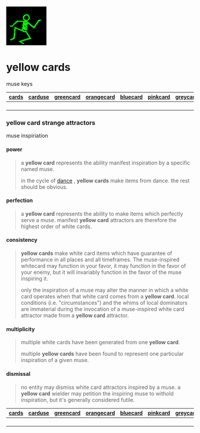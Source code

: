![dancer](assets/dancer.gif)

# yellow cards

muse keys

|  [cards](cards.md)  |  [carduse](carduse.md)  |  [greencard](greencard.md)  |  [orangecard](orangecard.md)  |  [bluecard](bluecard.md)  |  [pinkcard](pinkcard.md)  |  [greycard](greycard.md)  |  [mintcard](mintcard.md)  |  [goldcard](goldcard.md)  |  [yellowcard](yellowcard.md)  | 
| ------------------- | ----------------------- | --------------------------- | ----------------------------- | ------------------------- | ------------------------- | ------------------------- | ------------------------- | ------------------------- | ----------------------------- | 
| &nbsp;              | &nbsp;                  | &nbsp;                      | &nbsp;                        | &nbsp;                    | &nbsp;                    | &nbsp;                    | &nbsp;                    | &nbsp;                    | &nbsp;                        | 

### yellow card strange attractors

muse inspiriation

#### 

#### power
>
>  a **yellow card** represents the ability manifest inspiration by a specific named muse.
>
>  in the cycle of  [dance](dance.md) , **yellow cards** make items from dance. the rest should be obvious.

#### 

#### perfection
>
>  a **yellow card** represents the ability to make items which perfectly serve a muse. manifest **yellow card** attractors are therefore the highest order of white cards.

#### 

#### consistency
>
>  **yellow cards** make white card items which have guarantee of performance in all places and all timeframes. The muse-inspired whitecard may function in your favor, it may function in the favor of your enemy, but it will invariably function in the favor of the muse inspiring it.
>
>  only the inspiration of a muse may alter the manner in which a white card operates when that white card comes from a **yellow card**. local conditions (i.e. "circumstances") and the whims of local dominators are immaterial during the invocation of a muse-inspired white card attractor made from a **yellow card** attractor.

#### 

#### multiplicity
>
>  multiple white cards have been generated from one **yellow card**.
>
>  multiple **yellow cards** have been found to represent one particular inspiration of a given muse. 

#### 

#### dismissal
>
>  no entity may dismiss white card attractors inspired by a muse. a **yellow card** wielder may petition the inspiring muse to withold inspiration, but it's generally considered futile.

|  [cards](cards.md)  |  [carduse](carduse.md)  |  [greencard](greencard.md)  |  [orangecard](orangecard.md)  |  [bluecard](bluecard.md)  |  [pinkcard](pinkcard.md)  |  [greycard](greycard.md)  |  [mintcard](mintcard.md)  |  [goldcard](goldcard.md)  |  [yellowcard](yellowcard.md)  | 
| ------------------- | ----------------------- | --------------------------- | ----------------------------- | ------------------------- | ------------------------- | ------------------------- | ------------------------- | ------------------------- | ----------------------------- | 
| &nbsp;              | &nbsp;                  | &nbsp;                      | &nbsp;                        | &nbsp;                    | &nbsp;                    | &nbsp;                    | &nbsp;                    | &nbsp;                    | &nbsp;                        | 

 